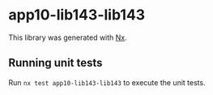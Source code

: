 # app10-lib143-lib143

This library was generated with [Nx](https://nx.dev).

## Running unit tests

Run `nx test app10-lib143-lib143` to execute the unit tests.
